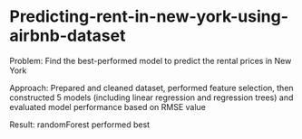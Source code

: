 # Predicting-rent-in-new-york-using-airbnb-dataset

Problem: Find the best-performed model to predict the rental prices in New York

Approach: Prepared and cleaned dataset, performed feature selection, then constructed 5 models (including linear regression and regression trees) and evaluated model performance based on RMSE value

Result: randomForest performed best
